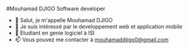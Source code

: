 #Mouhamad DJIGO Software developer
- 👋 Salut, je m'appelle Mouhamad DJIGO
- 👀 Je suis intéressé par le developpement web et application mobile
- 🌱 Etudiant en genie logiciel à ISI
- 📫 Vous pouvez me contacter à mouhamaddjigo0@gmail.com

<!---
Djigo02/Djigo02 is a ✨ special ✨ repository because its `README.md` (this file) appears on your GitHub profile.
You can click the Preview link to take a look at your changes.
--->

